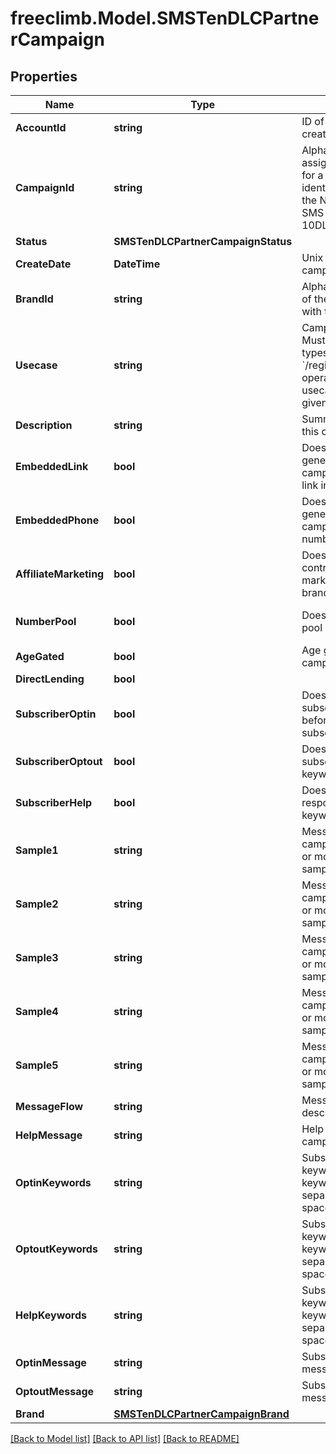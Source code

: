# freeclimb.Model.SMSTenDLCPartnerCampaign

## Properties

Name | Type | Description | Notes
------------ | ------------- | ------------- | -------------
**AccountId** | **string** | ID of the account that created this Queue. | [optional] 
**CampaignId** | **string** | Alphanumeric identifier assigned by the registry for a campaign. This identifier is required by the NetNumber OSR SMS enabling process of 10DLC. | 
**Status** | **SMSTenDLCPartnerCampaignStatus** |  | [optional] 
**CreateDate** | **DateTime** | Unix timestamp when campaign was created. | [optional] 
**BrandId** | **string** | Alphanumeric identifier of the brand associated with this campaign. | 
**Usecase** | **string** | Campaign usecase. Must be of defined valid types. Use &#x60;/registry/enum/usecase&#x60; operation to retrieve usecases available for given brand. | 
**Description** | **string** | Summary description of this campaign. | 
**EmbeddedLink** | **bool** | Does message generated by the campaign include URL link in SMS? | [optional] [default to false]
**EmbeddedPhone** | **bool** | Does message generated by the campaign include phone number in SMS? | [optional] [default to false]
**AffiliateMarketing** | **bool** | Does message content controlled by affiliate marketing other than the brand? | [optional] 
**NumberPool** | **bool** | Does campaign utilize pool of phone nubers? | [optional] [default to false]
**AgeGated** | **bool** | Age gated content in campaign. | [optional] 
**DirectLending** | **bool** |  | [optional] 
**SubscriberOptin** | **bool** | Does campaign require subscriber to opt-in before SMS is sent to subscriber? | [optional] [default to false]
**SubscriberOptout** | **bool** | Does campaign support subscriber opt-out keyword(s)? | [optional] [default to false]
**SubscriberHelp** | **bool** | Does campaign responds to help keyword(s)? | [optional] [default to false]
**Sample1** | **string** | Message sample. Some campaign tiers require 1 or more message samples. | [optional] 
**Sample2** | **string** | Message sample. Some campaign tiers require 2 or more message samples. | [optional] 
**Sample3** | **string** | Message sample. Some campaign tiers require 3 or more message samples. | [optional] 
**Sample4** | **string** | Message sample. Some campaign tiers require 4 or more message samples. | [optional] 
**Sample5** | **string** | Message sample. Some campaign tiers require 5 or more message samples. | [optional] 
**MessageFlow** | **string** | Message flow description. | [optional] 
**HelpMessage** | **string** | Help message of the campaign. | [optional] 
**OptinKeywords** | **string** | Subscriber opt-in keywords. Multiple keywords are comma separated without space. | [optional] 
**OptoutKeywords** | **string** | Subscriber opt-out keywords. Multiple keywords are comma separated without space. | [optional] 
**HelpKeywords** | **string** | Subscriber help keywords. Multiple keywords are comma separated without space. | [optional] 
**OptinMessage** | **string** | Subscriber opt-in message. | [optional] 
**OptoutMessage** | **string** | Subscriber opt-out message. | [optional] 
**Brand** | [**SMSTenDLCPartnerCampaignBrand**](SMSTenDLCPartnerCampaignBrand.md) |  | [optional] 

[[Back to Model list]](../README.md#documentation-for-models) [[Back to API list]](../README.md#documentation-for-api-endpoints) [[Back to README]](../README.md)

